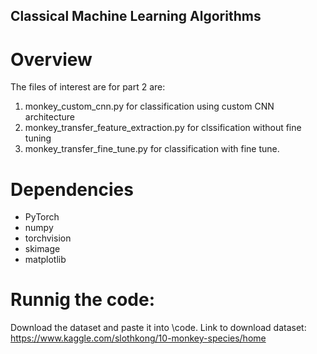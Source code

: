 ## Classical Machine Learning Algorithms

# Overview

The files of interest are for part 2 are:
1) monkey_custom_cnn.py for classification using custom CNN architecture
2) monkey_transfer_feature_extraction.py for clssification without fine tuning
3) monkey_transfer_fine_tune.py for classification with fine tune. 



# Dependencies
- PyTorch
- numpy
- torchvision
- skimage
- matplotlib

# Runnig the code:
Download the dataset and paste it into \code. 
Link to download dataset: https://www.kaggle.com/slothkong/10-monkey-species/home

